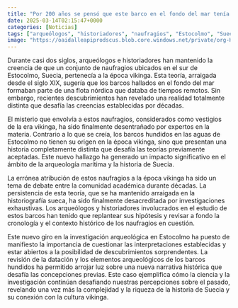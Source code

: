 ```yaml
---
title: "Por 200 años se pensó que este barco en el fondo del mar tenía origen en la época vikinga - la realidad era totalmente distinta"
date: 2025-03-14T02:15:47+0000
categories: [Noticias]
tags: ["arqueólogos", "historiadores", "naufragios", "Estocolmo", "Suecia", "vikinga", "barcos", "historia", "descubrimientos", "arqueología marítima", "investigación", "datación", "cultura."]
image: "https://oaidalleapiprodscus.blob.core.windows.net/private/org-HKmKxpuNw3Y88lm4EBrIPq0n/user-ZwiCXOggLL8ZNNKE2g7rXFmV/img-p7mIv58h8efdao2DGv44hvKN.png?st=2025-03-14T01%3A15%3A47Z&se=2025-03-14T03%3A15%3A47Z&sp=r&sv=2024-08-04&sr=b&rscd=inline&rsct=image/png&skoid=d505667d-d6c1-4a0a-bac7-5c84a87759f8&sktid=a48cca56-e6da-484e-a814-9c849652bcb3&skt=2025-03-13T22%3A29%3A13Z&ske=2025-03-14T22%3A29%3A13Z&sks=b&skv=2024-08-04&sig=W4P0AafA1M12UyQTgpwshLIVgxX7Ab3lVIAnL/S6L58%3D"
---
```


Durante casi dos siglos, arqueólogos e historiadores han mantenido la creencia de que un conjunto de naufragios ubicados en el sur de Estocolmo, Suecia, pertenecía a la época vikinga. Esta teoría, arraigada desde el siglo XIX, sugería que los barcos hallados en el fondo del mar formaban parte de una flota nórdica que databa de tiempos remotos. Sin embargo, recientes descubrimientos han revelado una realidad totalmente distinta que desafía las creencias establecidas por décadas.

El misterio que envolvía a estos naufragios, considerados como vestigios de la era vikinga, ha sido finalmente desentrañado por expertos en la materia. Contrario a lo que se creía, los barcos hundidos en las aguas de Estocolmo no tienen su origen en la época vikinga, sino que presentan una historia completamente distinta que desafía las teorías previamente aceptadas. Este nuevo hallazgo ha generado un impacto significativo en el ámbito de la arqueología marítima y la historia de Suecia.

La errónea atribución de estos naufragios a la época vikinga ha sido un tema de debate entre la comunidad académica durante décadas. La persistencia de esta teoría, que se ha mantenido arraigada en la historiografía sueca, ha sido finalmente desacreditada por investigaciones exhaustivas. Los arqueólogos y historiadores involucrados en el estudio de estos barcos han tenido que replantear sus hipótesis y revisar a fondo la cronología y el contexto histórico de los naufragios en cuestión.

Este nuevo giro en la investigación arqueológica en Estocolmo ha puesto de manifiesto la importancia de cuestionar las interpretaciones establecidas y estar abiertos a la posibilidad de descubrimientos sorprendentes. La revisión de la datación y los elementos arqueológicos de los barcos hundidos ha permitido arrojar luz sobre una nueva narrativa histórica que desafía las concepciones previas. Este caso ejemplifica cómo la ciencia y la investigación continúan desafiando nuestras percepciones sobre el pasado, revelando una vez más la complejidad y la riqueza de la historia de Suecia y su conexión con la cultura vikinga.
    